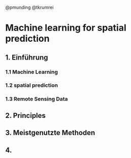 @pmunding @tkrumrei

# Machine learning for spatial prediction
## 1. Einführung 
### 1.1 Machine Learning
### 1.2 spatial prediction
### 1.3 Remote Sensing Data
## 2. Principles
## 3. Meistgenutzte Methoden
## 4. 

